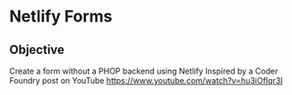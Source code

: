 # Netlify Forms

## Objective

Create a form without a PHOP backend using Netlify
Inspired by a Coder Foundry post on YouTube
https://www.youtube.com/watch?v=hu3iOfIqr3I
